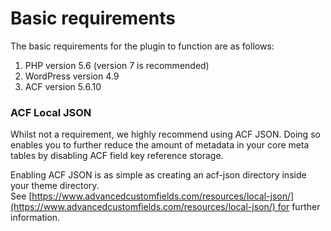 # Basic requirements

The basic requirements for the plugin to function are as follows:

1. PHP version 5.6 (version 7 is recommended)
2. WordPress version 4.9
3. ACF version 5.6.10

### **ACF Local JSON**

Whilst not a requirement, we highly recommend using ACF JSON. Doing so enables you to further reduce the amount of metadata in your core meta tables by disabling ACF field key reference storage.

Enabling ACF JSON is as simple as creating an acf-json directory inside your theme directory. See [https://www.advancedcustomfields.com/resources/local-json/](https://www.advancedcustomfields.com/resources/local-json/) for further information.